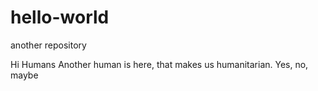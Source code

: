 # hello-world
another repository

Hi Humans
Another human is here, that makes us humanitarian. Yes, no, maybe 
